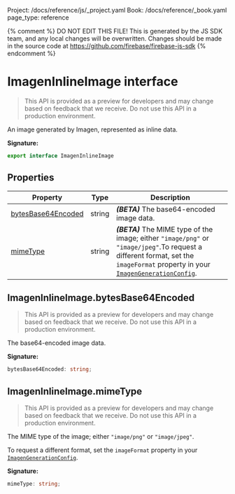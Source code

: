 Project: /docs/reference/js/_project.yaml
Book: /docs/reference/_book.yaml
page_type: reference

{% comment %}
DO NOT EDIT THIS FILE!
This is generated by the JS SDK team, and any local changes will be
overwritten. Changes should be made in the source code at
https://github.com/firebase/firebase-js-sdk
{% endcomment %}

# ImagenInlineImage interface
> This API is provided as a preview for developers and may change based on feedback that we receive. Do not use this API in a production environment.
> 

An image generated by Imagen, represented as inline data.

<b>Signature:</b>

```typescript
export interface ImagenInlineImage 
```

## Properties

|  Property | Type | Description |
|  --- | --- | --- |
|  [bytesBase64Encoded](./vertexai.imageninlineimage.md#imageninlineimagebytesbase64encoded) | string | <b><i>(BETA)</i></b> The base64-encoded image data. |
|  [mimeType](./vertexai.imageninlineimage.md#imageninlineimagemimetype) | string | <b><i>(BETA)</i></b> The MIME type of the image; either <code>&quot;image/png&quot;</code> or <code>&quot;image/jpeg&quot;</code>.<!-- -->To request a different format, set the <code>imageFormat</code> property in your <code>[ImagenGenerationConfig](./vertexai.imagengenerationconfig.md#imagengenerationconfig_interface)</code>. |

## ImagenInlineImage.bytesBase64Encoded

> This API is provided as a preview for developers and may change based on feedback that we receive. Do not use this API in a production environment.
> 

The base64-encoded image data.

<b>Signature:</b>

```typescript
bytesBase64Encoded: string;
```

## ImagenInlineImage.mimeType

> This API is provided as a preview for developers and may change based on feedback that we receive. Do not use this API in a production environment.
> 

The MIME type of the image; either `"image/png"` or `"image/jpeg"`<!-- -->.

To request a different format, set the `imageFormat` property in your <code>[ImagenGenerationConfig](./vertexai.imagengenerationconfig.md#imagengenerationconfig_interface)</code>.

<b>Signature:</b>

```typescript
mimeType: string;
```
